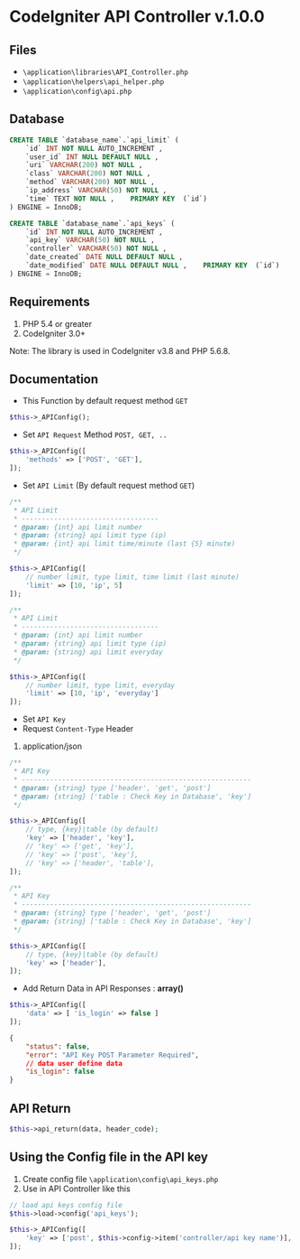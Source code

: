 # CodeIgniter API Controller v.1.0.0

## Files

* `\application\libraries\API_Controller.php`
* `\application\helpers\api_helper.php`
* `\application\config\api.php`

## Database

```sql
CREATE TABLE `database_name`.`api_limit` ( 
    `id` INT NOT NULL AUTO_INCREMENT ,  
    `user_id` INT NULL DEFAULT NULL ,  
    `uri` VARCHAR(200) NOT NULL ,  
    `class` VARCHAR(200) NOT NULL ,  
    `method` VARCHAR(200) NOT NULL ,  
    `ip_address` VARCHAR(50) NOT NULL ,  
    `time` TEXT NOT NULL ,    PRIMARY KEY  (`id`)
) ENGINE = InnoDB;
```

```sql
CREATE TABLE `database_name`.`api_keys` ( 
    `id` INT NOT NULL AUTO_INCREMENT ,  
    `api_key` VARCHAR(50) NOT NULL ,  
    `controller` VARCHAR(50) NOT NULL ,  
    `date_created` DATE NULL DEFAULT NULL ,  
    `date_modified` DATE NULL DEFAULT NULL ,    PRIMARY KEY  (`id`)
) ENGINE = InnoDB;
```

## Requirements

1. PHP 5.4 or greater
2. CodeIgniter 3.0+

Note: The library is used in CodeIgniter v3.8 and PHP 5.6.8.

## Documentation

* This Function by default request method `GET`

```php
$this->_APIConfig();
```

* Set `API Request` Method `POST, GET, ..`

```php
$this->_APIConfig([
    'methods' => ['POST', 'GET'],
]);
```

* Set `API Limit` (By default request method `GET`)


```php
/**
 * API Limit
 * ----------------------------------
 * @param: {int} api limit number
 * @param: {string} api limit type (ip)
 * @param: {int} api limit time/minute (last {5} minute)
 */

$this->_APIConfig([
    // number limit, type limit, time limit (last minute)
    'limit' => [10, 'ip', 5] 
]);
```

```php
/**
 * API Limit
 * ----------------------------------
 * @param: {int} api limit number
 * @param: {string} api limit type (ip)
 * @param: {string} api limit everyday
 */

$this->_APIConfig([
    // number limit, type limit, everyday
    'limit' => [10, 'ip', 'everyday'] 
]);
```

* Set `API Key`
* Request `Content-Type` Header

1. application/json

```php
/**
 * API Key
 * ---------------------------------------------------------
 * @param: {string} type ['header', 'get', 'post']
 * @param: {string} ['table : Check Key in Database', 'key']
 */

$this->_APIConfig([
    // type, {key}|table (by default)
    'key' => ['header', 'key'],
    // 'key' => ['get', 'key'],
    // 'key' => ['post', 'key'],
    // 'key' => ['header', 'table'],
]);
```

```php
/**
 * API Key
 * ---------------------------------------------------------
 * @param: {string} type ['header', 'get', 'post']
 * @param: {string} ['table : Check Key in Database', 'key']
 */

$this->_APIConfig([
    // type, {key}|table (by default)
    'key' => ['header'], 
]);
```

* Add Return Data in API Responses : __array()__

```php
$this->_APIConfig([
    'data' => [ 'is_login' => false ]
]);
```

```json
{
    "status": false,
    "error": "API Key POST Parameter Required",
    // data user define data
    "is_login": false
}
```

## API Return

```php
$this->api_return(data, header_code);
```

## Using the Config file in the API key

1. Create config file `\application\config\api_keys.php`
2. Use in API Controller like this

```php
// load api keys config file
$this->load->config('api_keys');

$this->_APIConfig([
    'key' => ['post', $this->config->item('controller/api key name')],
]);
```